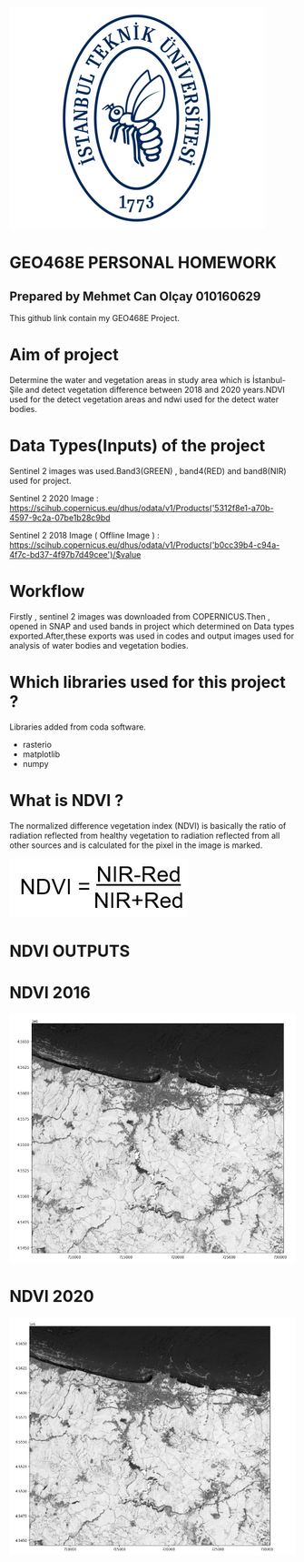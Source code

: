 ![ITU](https://github.com/olcay16itu/mcanolcay/blob/main/Readme%20images/it2_1.jpg)

 # GEO468E PERSONAL HOMEWORK

 ## Prepared by Mehmet Can Olçay 010160629
 
This github link contain my GEO468E Project.

# Aim of project

Determine the water and vegetation areas in study area which is İstanbul-Şile and detect vegetation difference between 2018 and 2020 years.NDVI used for the detect vegetation areas and ndwi used for the detect water bodies.

# Data Types(Inputs) of the project

Sentinel 2 images was used.Band3(GREEN) , band4(RED) and band8(NIR) used for project.

Sentinel 2 2020 Image : https://scihub.copernicus.eu/dhus/odata/v1/Products('5312f8e1-a70b-4597-9c2a-07be1b28c9bd

Sentinel 2 2018 Image ( Offline Image ) : https://scihub.copernicus.eu/dhus/odata/v1/Products('b0cc39b4-c94a-4f7c-bd37-4f97b7d49cee')/$value

# Workflow

Firstly , sentinel 2 images was downloaded from COPERNICUS.Then , opened in SNAP and used bands in project which determined on Data types exported.After,these exports was used in codes and output images used for analysis of water bodies and vegetation bodies.

# Which libraries used for this project ? 

Libraries added from coda software.

- rasterio
- matplotlib
- numpy

# What is NDVI ?

The normalized difference vegetation index (NDVI) is basically the ratio of radiation reflected from healthy vegetation to radiation reflected from all other sources and is calculated for the pixel in the image is marked.

![NDVI FORMULA](https://github.com/olcay16itu/mcanolcay/blob/main/Readme%20images/ndvi-formula.jpg)

# NDVI OUTPUTS

# NDVI 2016

![](https://github.com/olcay16itu/mcanolcay/blob/main/Readme%20images/ndvi2018.PNG)

# NDVI 2020

![](https://github.com/olcay16itu/mcanolcay/blob/main/Readme%20images/ndvi2020.PNG)
